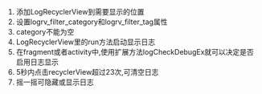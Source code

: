 1. 添加LogRecyclerView到需要显示的位置
2. 设置logrv_filter_category和logrv_filter_tag属性
3. category不能为空
4. LogRecyclerView里的run方法启动显示日志
5. 在fragment或者activity中,使用扩展方法logCheckDebugEx就可以决定是否启用日志显示
6. 5秒内点击recyclerView超过23次,可清空日志
7. 摇一摇可隐藏或显示日志